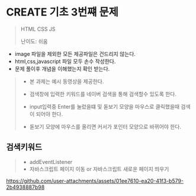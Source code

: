# CREATE 기초 3번쨰 문제
> HTML CSS JS
>
> 난이도: 쉬움

* image 파일을 제외한 모든 제공파일은 건드리지 않는다.
* html,css,javascript 파일 모두 손수 작성한다.
* 문제 풀이후 개념을 이해했는지 확인 받는다.

>* 본 과제는 예시 동영상을 제공한다.
>
>* 검색창에 입력한 키워드를 네이버 검색을 통해 검색할수 있도록 한다.
>
>* input입력중 Enter를 눌렀을떄 및 돋보기 모양을 마우스로 클릭했을때 검색이 되어야 한다.
>
>* 돋보기 모양에 마우스를 올리면 커서가 포인터 모양으로 바뀌어야 한다.

## 검색키워드

>* addEventListener
>* 자바스크립트 페이지 이동 or 자바스크립트 새로운 페이지 띄우기


https://github.com/user-attachments/assets/01ee7610-ea20-41f3-b579-2b4938887b98

